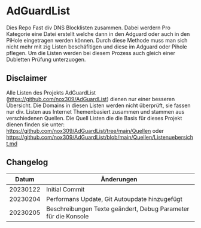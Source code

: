
# AdGuardList

Dies Repo Fast div DNS Blocklisten zusammen. Dabei werdern Pro Kategorie eine Datei erstellt welche dann in den Adguard oder auch in den PiHole eingetragen werden können. Durch diese Methode muss man sich nicht mehr mit zig Listen beschäfitigen und diese im Adguard oder Pihole pflegen. 
Um die Listen werden bei diesem Prozess auch gleich einer Dubletten Prüfung unterzuogen.
## Disclaimer
Alle Listen des Projekts AdGuardList (https://github.com/nox309/AdGuardList) dienen nur einer besseren Übersicht.
Die Domains in diesen Listen werden nicht überprüft, sie fassen nur div. Listen aus Internet Themenbasiert zusammen 
und stammen aus verschiedenen Quellen. Die Quell Listen die die Basis für dieses Projekt dienen finden sie unter: 
https://github.com/nox309/AdGuardList/tree/main/Quellen
oder 
https://github.com/nox309/AdGuardList/blob/main/Quellen/Listenuebersicht.md
## Changelog
| Datum | Änderungen |
|--|--|
|20230122|Initial Commit|
|20230204|Performans Update, Git Autoupdate hinzugefügt|
|20230205|Beschreibungen Texte geändert, Debug Parameter für die Konsole|
